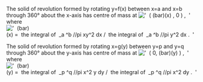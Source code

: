 The solid of revolution formed by rotating y=f(x) between x=a and x=b
through 360° about the x-axis has centre of mass at
!['  ( (bar)(x) , 0 ) ,  '](../dictionary/equation_images/2184.1..png)
where
!['  (bar)(x) =  the integral of  \_a \^b //pi xy\^2 dx /  the integral of  \_a \^b //pi y\^2 dx .  '](../dictionary/equation_images/2184.2..png)

The solid of revolution formed by rotating x=g(y) between y=p and y=q
through 360° about the y-axis has centre of mass at
!['  ( 0, (bar)(y) ) ,  '](../dictionary/equation_images/2184.3..png)
where
!['  (bar)(y) =  the integral of  \_p \^q //pi x\^2 y dy /  the integral of  \_p \^q //pi x\^2 dy .  '](../dictionary/equation_images/2184.4..png)
